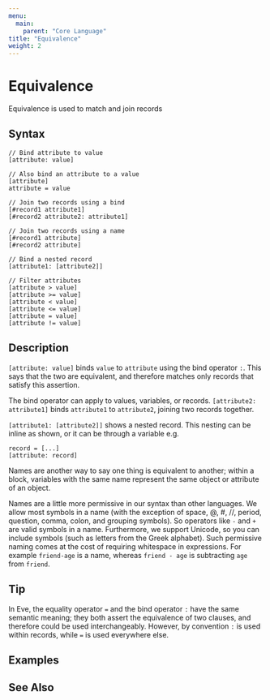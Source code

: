 ```yaml
---
menu:
  main:
    parent: "Core Language"
title: "Equivalence"
weight: 2
---
```


# Equivalence

Equivalence is used to match and join records 

## Syntax

```eve
// Bind attribute to value
[attribute: value]

// Also bind an attribute to a value
[attribute]
attribute = value

// Join two records using a bind
[#record1 attribute1]
[#record2 attribute2: attribute1]

// Join two records using a name
[#record1 attribute]
[#record2 attribute]

// Bind a nested record
[attribute1: [attribute2]]

// Filter attributes
[attribute > value]
[attribute >= value]
[attribute < value]
[attribute <= value]
[attribute = value]
[attribute != value]
```

## Description

`[attribute: value]` binds `value` to `attribute` using the bind operator `:`. This says that the two are equivalent, and therefore matches only records that satisfy this assertion.

The bind operator can apply to values, variables, or records. `[attribute2: attribute1]` binds `attribute1` to `attribute2`, joining two records together.

`[attribute1: [attribute2]]` shows a nested record. This nesting can be inline as shown, or it can be through a variable e.g.

```eve
record = [...]
[attribute: record]
``` 

Names are another way to say one thing is equivalent to another; within a block, variables with the same name represent the same object or attribute of an object.

Names are a little more permissive in our syntax than other languages. We allow most symbols in a name (with the exception of space, @, #, //, period, question, comma, colon, and grouping symbols). So operators like `-` and `+` are valid symbols in a name. Furthermore, we support Unicode, so you can include symbols (such as letters from the Greek alphabet). Such permissive naming comes at the cost of requiring whitespace in expressions. For example `friend-age` is a name, whereas `friend - age` is subtracting `age` from `friend`.

## Tip

In Eve, the equality operator `=` and the bind operator `:` have the same semantic meaning; they both assert the equivalence of two clauses, and therefore could be used interchangeably. However, by convention `:` is used within records, while `=` is used everywhere else. 

## Examples

## See Also